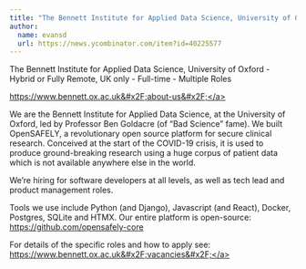 ```yaml
---
title: "The Bennett Institute for Applied Data Science, University of Oxford : Hybrid or Fully Remote, UK only"
author:
  name: evansd
  url: https://news.ycombinator.com/item?id=40225577
---
```

The Bennett Institute for Applied Data Science, University of Oxford - Hybrid or Fully Remote, UK only - Full-time - Multiple Roles

<a href="https:&#x2F;&#x2F;www.bennett.ox.ac.uk&#x2F;about-us&#x2F;" rel="nofollow">https:&#x2F;&#x2F;www.bennett.ox.ac.uk&#x2F;about-us&#x2F;</a>

We are the Bennett Institute for Applied Data Science, at the University of Oxford, led by Professor Ben Goldacre (of “Bad Science” fame). We built OpenSAFELY, a revolutionary open source platform for secure clinical research. Conceived at the start of the COVID-19 crisis, it is used to produce ground-breaking research using a huge corpus of patient data which is not available anywhere else in the world.

We’re hiring for software developers at all levels, as well as tech lead and product management roles.

Tools we use include Python (and Django), Javascript (and React), Docker, Postgres, SQLite and HTMX. Our entire platform is open-source:
<a href="https:&#x2F;&#x2F;github.com&#x2F;opensafely-core">https:&#x2F;&#x2F;github.com&#x2F;opensafely-core</a>

For details of the specific roles and how to apply see:
<a href="https:&#x2F;&#x2F;www.bennett.ox.ac.uk&#x2F;vacancies&#x2F;" rel="nofollow">https:&#x2F;&#x2F;www.bennett.ox.ac.uk&#x2F;vacancies&#x2F;</a>

